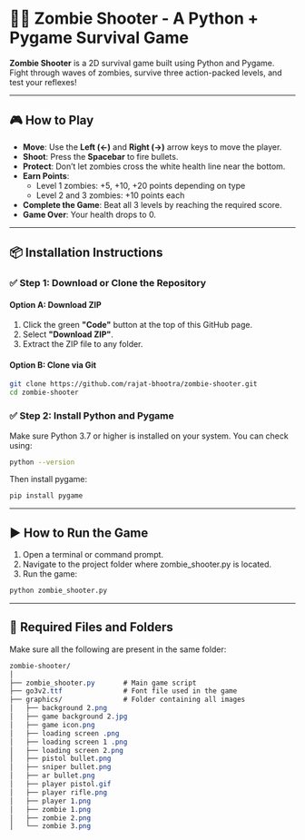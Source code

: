# 🧟‍♂️ Zombie Shooter - A Python + Pygame Survival Game

**Zombie Shooter** is a 2D survival game built using Python and Pygame. Fight through waves of zombies, survive three action-packed levels, and test your reflexes!

---

## 🎮 How to Play

- **Move**: Use the **Left (←)** and **Right (→)** arrow keys to move the player.
- **Shoot**: Press the **Spacebar** to fire bullets.
- **Protect**: Don’t let zombies cross the white health line near the bottom.
- **Earn Points**:
  - Level 1 zombies: +5, +10, +20 points depending on type
  - Level 2 and 3 zombies: +10 points each
- **Complete the Game**: Beat all 3 levels by reaching the required score.
- **Game Over**: Your health drops to 0.

---

## 📦 Installation Instructions

### ✅ Step 1: Download or Clone the Repository

#### Option A: Download ZIP

1. Click the green **"Code"** button at the top of this GitHub page.
2. Select **"Download ZIP"**.
3. Extract the ZIP file to any folder.

#### Option B: Clone via Git

```bash
git clone https://github.com/rajat-bhootra/zombie-shooter.git
cd zombie-shooter
```
### ✅ Step 2: Install Python and Pygame

Make sure Python 3.7 or higher is installed on your system.
You can check using:
```bash
python --version
```
Then install pygame:
```bash
pip install pygame
```
---
## ▶️ How to Run the Game
1. Open a terminal or command prompt.
2. Navigate to the project folder where zombie_shooter.py is located.
3. Run the game:
```bash
python zombie_shooter.py
```
---
## 📁 Required Files and Folders
Make sure all the following are present in the same folder:
```css
zombie-shooter/
│
├── zombie_shooter.py       # Main game script
├── go3v2.ttf               # Font file used in the game
├── graphics/               # Folder containing all images
│   ├── background 2.png
│   ├── game background 2.jpg
│   ├── game icon.png
│   ├── loading screen .png
│   ├── loading screen 1 .png
│   ├── loading screen 2.png
│   ├── pistol bullet.png
│   ├── sniper bullet.png
│   ├── ar bullet.png
│   ├── player pistol.gif
│   ├── player rifle.png
│   ├── player 1.png
│   ├── zombie 1.png
│   ├── zombie 2.png
│   └── zombie 3.png

```
